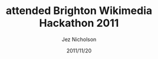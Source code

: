 ---
title: attended Brighton Wikimedia Hackathon 2011
date: 2011/11/20
tags: [events]
author: Jez Nicholson
---